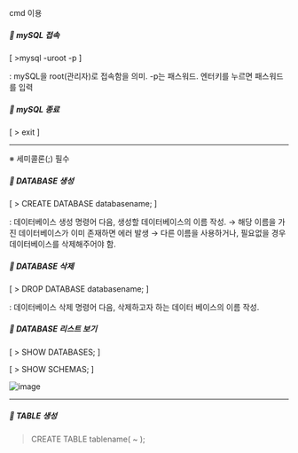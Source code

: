 cmd 이용

##### 📘 mySQL 접속
 [ >mysql -uroot -p ]
 
 : mySQL을 root(관리자)로 접속함을 의미. -p는 패스워드.
   엔터키를 누르면 패스워드를 입력

##### 📘 mySQL 종료
[ > exit ]



***

※ 세미콜론(;) 필수

##### 📒 DATABASE 생성
 [ > CREATE DATABASE databasename; ]
 
 : 데이터베이스 생성 명령어 다음, 생성할 데이터베이스의 이름 작성.
   → 해당 이름을 가진 데이터베이스가 이미 존재하면 에러 발생
   → 다른 이름을 사용하거나, 필요없을 경우 데이터베이스를 삭제해주어야 함.


##### 📒 DATABASE 삭제
 [ > DROP DATABASE databasename; ]
 
 : 데이터베이스 삭제 명령어 다음, 삭제하고자 하는 데이터 베이스의 이름 작성.



##### 📒 DATABASE 리스트 보기
 [ > SHOW DATABASES; ]
 
 [ > SHOW SCHEMAS; ]

![image](https://user-images.githubusercontent.com/85846475/122110343-65302f80-ce59-11eb-810e-d67c245fcffd.png)
 

***

##### 📕 TABLE 생성
  > CREATE TABLE tablename( 
      ~
    );


